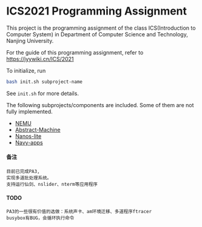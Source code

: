 # ICS2021 Programming Assignment

This project is the programming assignment of the class ICS(Introduction to Computer System)
in Department of Computer Science and Technology, Nanjing University.

For the guide of this programming assignment,
refer to https://jyywiki.cn/ICS/2021

To initialize, run
```bash
bash init.sh subproject-name
```
See `init.sh` for more details.

The following subprojects/components are included. Some of them are not fully implemented.
* [NEMU](https://github.com/NJU-ProjectN/nemu)
* [Abstract-Machine](https://github.com/NJU-ProjectN/abstract-machine)
* [Nanos-lite](https://github.com/NJU-ProjectN/nanos-lite)
* [Navy-apps](https://github.com/NJU-ProjectN/navy-apps)

#### 备注
```
目前已完成PA3,
实现多道批处理系统。
支持运行仙剑、nslider、nterm等应用程序
```
#### TODO
```
PA3的一些很有价值的选做：系统声卡、am环境迁移、多道程序ftracer
busybox有BUG，会循环执行命令
```

